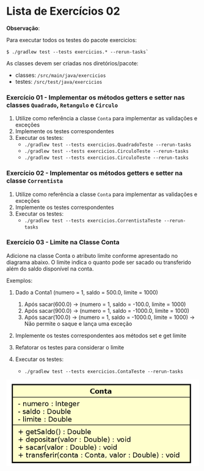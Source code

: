 # Lista de Exercícios 02
**Observação**: 

Para executar todos os testes do pacote exercicios: 

```
$ ./gradlew test --tests exercicios.* --rerun-tasks`
```

As classes devem ser criadas nos diretórios/pacote:
 - classes: `/src/main/java/exercicios`
 - testes: `/src/test/java/exercicios`
 
### Exercício 01 - Implementar os métodos getters e setter nas classes `Quadrado`, `Retangulo` e `Circulo` 
1. Utilize como referência a classe `Conta` para implementar as validações e exceções
1. Implemente os testes correspondentes
1. Executar os testes:
    - `./gradlew test --tests exercicios.QuadradoTeste --rerun-tasks`
    - `./gradlew test --tests exercicios.CirculoTeste --rerun-tasks`
    - `./gradlew test --tests exercicios.CirculoTeste --rerun-tasks`
 
### Exercício 02 - Implementar os métodos getters e setter na classe `Correntista`

1. Utilize como referência a classe `Conta` para implementar as validações e exceções
1. Implemente os testes correspondentes
1. Executar os testes:
    - `./gradlew test --tests exercicios.CorrentistaTeste --rerun-tasks`
    
### Exercício 03 - Limite na Classe Conta

Adicione na classe Conta o atributo limite conforme apresentado no diagrama
abaixo. O limite indica o quanto pode ser sacado ou transferido além do saldo
disponível na conta. 

Exemplos:
1. Dado a Conta1 (numero = 1, saldo = 500.0, limite = 1000) 
    1. Após sacar(600.0) -> (numero = 1, saldo = -100.0, limite = 1000) 
    1. Após sacar(900.0) -> (numero = 1, saldo = -1000.0, limite = 1000) 
    1. Após sacar(100.0) -> (numero = 1, saldo = -1000.0, limite = 1000) -> Não permite o saque e lança uma exceção

1. Implemente os testes correspondentes aos métodos set e get limite
1. Refatorar os testes para considerar o limite
1. Executar os testes:
    - `./gradlew test --tests exercicios.ContaTeste --rerun-tasks`

![Image of Yaktocat](arquivos/classe-conta.png)

